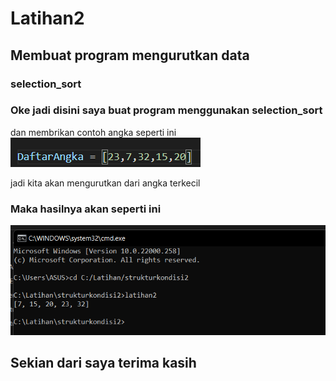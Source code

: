 # Latihan2
## Membuat program mengurutkan data
### selection_sort

### Oke jadi disini saya buat program menggunakan selection_sort
dan membrikan contoh angka seperti ini 
![gambar](ss/ss2.png)

jadi kita akan mengurutkan dari angka terkecil

### Maka hasilnya akan seperti ini
![gambar](ss/ss1.png)

## Sekian dari saya terima kasih

